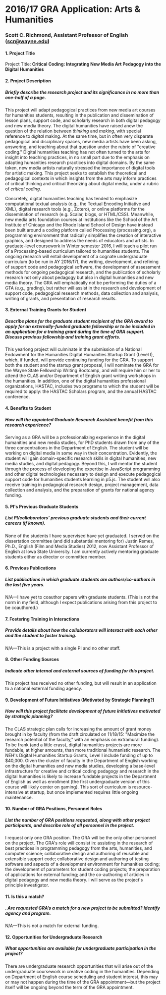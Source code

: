 # 2016/17 GRA Application: Arts & Humanities
### Scott C. Richmond, Assistant Professor of English (scr@wayne.edu)

#### 1. Project Title
Project Title: **Critical Coding: Integrating New Media Art Pedagogy into the Digital Humanities**

#### 2. Project Description
##### Briefly describe the research project and its significance in no more than one-half of a page.
This project will adapt pedagogical practices from new media art courses for humanities students, resulting in the publication and dissemination of lesson plans, support code, and scholarly research in both digital pedagogy and new media theory. The digital humanities have raised anew the question of the relation between *thinking* and *making*, with special reference to *digital* making. At the same time, but in often very disparate pedagogical and disciplinary spaces, new media artists have been asking, answering, and teaching about that question under the rubric of "creative coding." Digital humanities teaching has not often turned to the arts for insight into teaching practices, in no small part due to the emphasis on adapting humanities research practices into digital domains. By the same token, new media artists naturally stressed the importance of digital tools for artistic making. This project seeks to establish the theoretical and pedagogical contexts in which insights from the arts may inform practices of critical thinking and critical theorizing about digital media, under a rubric of *critical coding*.

Concretely, digital humanities teaching has tended to emphasize computational textual analysis (e.g., the Textual Encoding Initiative and XML), digital research tools (e.g., Zotero), or online platforms for the dissemination of research (e.g. Scalar, blogs, or HTML/CSS). Meanwhile, new media arts foundation courses at institutions like the School of the Art Institute of Chicago and the Rhode Island School of Design have instead been built around a coding platform called Processing (processing.org), a programming environment that radically simplifies the creation of interactive graphics, and designed to address the needs of educators and artists. In graduate-level coursework in Winter semester 2016, I will teach a pilot run of a Processing-based curriculum tailored to humanities students. The ongoing research will entail development of a cognate undergraduate curriculum (to be run in AY 2016/17), the writing, development, and refining of support code and pedagogical software, the development of assessment methods for ongoing pedagogical research, and the publication of scholarly research not only about pedagogy but also in digital humanities and new media theory. The GRA will emphatically not be performing the duties of a GTA (e.g., grading), but rather will assist in the research and development of support code, pedagogical research methods, data collection and analysis, writing of grants, and presentation of research results.

#### 3. External Training Grants for Student
#####  Describe plans for the graduate student recipient of the GRA award to apply for an externally-funded graduate fellowship or to be included in an application for a training grant during the time of GRA support. Discuss previous fellowship and training grant efforts.
This yearlong project will culminate in the submission of a National Endowment for the Humanities Digital Humanities Startup Grant (Level I), which, if funded, will provide continuing funding for the GRA. To support both the student and the startup grant proposal, I will nominate the GRA for the Wayne State Fellowship Writing Bootcamp, and will require him or her to attend the CLAS and/or Department of English grant writing workshops in the humanities. In addition, one of the digital humanities professional organizations, HASTAC, includes two programs to which the student will be required to apply: the HASTAC Scholars program, and the annual HASTAC conference.

#### 4. Benefits to Student
##### How will the appointed Graduate Research Assistant benefit from this research experience?
Serving as a GRA will be a professionalizing experience in the digital humanities and new media studies, for PhD students drawn from any of the three concentrations in the Department of English.  The student will be working on digital media in some way in their concentration. Evidently, the student will gain domain-specific research skills in digital humanities, new media studies, and digital pedagogy. Beyond this, I will mentor the student through the process of developing the expertise in JavaScript programming and other digital technologies necessary to design and execute pedagogical support code for humanities students learning in p5.js. The student will also receive training in pedagogical research design, project management, data collection and analysis, and the preparation of grants for national agency funding.

#### 5. PI's Previous Graduate Students
##### List PI/collaborators’ previous graduate students and their current careers (if known).
None of the students I have supervised have yet graduated. I served on the dissertation committee (and did substantial mentoring for) Justin Remes, Ph.D., English (Film and Media Studies) 2012, now Assistant Professor of English at Iowa State University. I am currently actively mentoring graduate students either as director or committee member.

#### 6. Previous Publications
##### List publications in which graduate students are authors/co-authors in the last five years.
N/A—I have yet to coauthor papers with graduate students. (This is not the norm in my field, although I expect publications arising from this project to be coauthored.)

#### 7. Fostering Training in Interactions
##### Provide details about how the collaborators will interact with each other and the student to foster training.
N/A—This is a project with a single PI and no other staff.

#### 8. Other Funding Sources
##### Indicate other internal and external sources of funding for this project.
This project has received no other funding, but will result in an application to a national external funding agency.

#### 9. Development of Future Initiatives (Motivated by Strategic Planning?)
##### How will this project facilitate development of future initiatives motivated by strategic planning?
The CLAS strategic plan calls for increasing the amount of grant money brought in by faculty (from the draft circulated on 11/18/15: "Maximize the research potential of the faculty," with an emphasis on extramural funding). To be frank (and a little crass), digital humanities projects are more fundable, at higher amounts, than more traditional humanistic research. The NEH's Digital Humanities Startup Grants, Level I include funding of up to $40,000. Given the cluster of faculty in the Department of English working on the digital humanities and new media studies, developing a base-level infrastructure for creative and critical coding pedagogy and research in the digital humanities is likely to increase fundable projects in the Department of English as well as enrollment (the first undergraduate version of this course will likely center on gaming). This sort of curriculum is resource-intensive at startup, but once implemented requires little ongoing maintenance.

#### 10. Number of GRA Positions, Personnel Roles
##### List the number of GRA positions requested, along with other project participants, and describe role of all personnel in the project.
I request only one GRA position. The GRA will be the only other personnel on the project. The GRA's role will consist in: assisting in the research of best practices in programming pedagogy from the arts, humanities, and computer science; collaborative design and authoring of reusable and extensible support code; collaborative design and authoring of testing software and aspects of a development environment for humanities coding; the development of parameters for student coding projects; the preparation of applications for external funding; and the co-authoring of articles in digital pedagogy and new media theory. i will serve as the project's principle investigator.

#### 11. Is this a match?
##### . Are requested GRA’s a match for a new project to be submitted? Identify agency and program.
N/A—This is not a match for external funding.

#### 12. Opportunities for Undergraduate Research
##### What opportunities are available for undergraduate participation in the project?
There are undergraduate research opportunities that will arise out of the undergraduate coursework in creative coding in the humanities. Depending on Department of English course scheduling and student interest, this may or may not happen during the time of the GRA appointment—but the project itself will be ongoing beyond the term of the GRA appointment.
